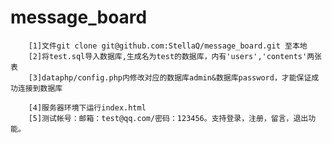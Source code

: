 # message_board
		[1]文件git clone git@github.com:StellaQ/message_board.git 至本地
    	[2]将test.sql导入数据库,生成名为test的数据库，内有'users','contents'两张表
    	[3]dataphp/config.php内修改对应的数据库admin&数据库password，才能保证成功连接到数据库

    	[4]服务器环境下运行index.html
    	[5]测试帐号：邮箱：test@qq.com/密码：123456。支持登录，注册，留言，退出功能。